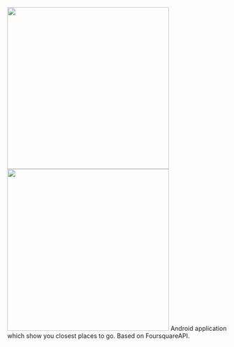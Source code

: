 <img src="https://cloud.githubusercontent.com/assets/12597848/11365480/2e92122a-92a7-11e5-8704-578b31f3b281.png" width="370">
<img src="https://cloud.githubusercontent.com/assets/12597848/11365762/f88e68d4-92a8-11e5-806f-1ccd06ebbc7d.png" width="370">
Android application which show you closest places to go. Based on FoursquareAPI.
